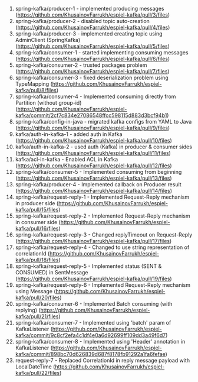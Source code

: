 1) spring-kafka/producer-1 - implemented producing messages (https://github.com/KhusainovFarrukh/espiel-kafka/pull/3/files)
2) spring-kafka/producer-2 - disabled topic auto-creation (https://github.com/KhusainovFarrukh/espiel-kafka/pull/4/files)
3) spring-kafka/producer-3 - implemented creating topic using AdminClient (SpringKafka) (https://github.com/KhusainovFarrukh/espiel-kafka/pull/5/files)
4) spring-kafka/consumer-1 - started implementing consuming messages (https://github.com/KhusainovFarrukh/espiel-kafka/pull/6/files)
5) spring-kafka/consumer-2 - trusted packages problem (https://github.com/KhusainovFarrukh/espiel-kafka/pull/7/files)
6) spring-kafka/consumer-3 - fixed deserialization problem using TypeMapping (https://github.com/KhusainovFarrukh/espiel-kafka/pull/8/files)
7) spring-kafka/consumer-4 - Implemented consuming directly from Partition (without group-id) (https://github.com/KhusainovFarrukh/espiel-kafka/commit/2cf7c834e27086548ffcc598115d883d3bcf94b1)
9) spring-kafka/config-in-java - migrated kafka configs from YAML to Java (https://github.com/KhusainovFarrukh/espiel-kafka/pull/9/files)
10) kafka/auth-in-kafka-1 - added auth in Kafka (https://github.com/KhusainovFarrukh/espiel-kafka/pull/10/files)
11) kafka/auth-in-kafka-2 - used auth (Kafka) in producer & consumer sides (https://github.com/KhusainovFarrukh/espiel-kafka/pull/11/files)
12) kafka/acl-in-kafka - Enabled ACL in Kafka (https://github.com/KhusainovFarrukh/espiel-kafka/pull/12/files)
13) spring-kafka/consumer-5 - Implemented consuming from beginning (https://github.com/KhusainovFarrukh/espiel-kafka/pull/13/files)
14) spring-kafka/producer-4 - Implemented callback on Producer result (https://github.com/KhusainovFarrukh/espiel-kafka/pull/14/files)
15) spring-kafka/request-reply-1 - Implemented Request-Reply mechanism in producer side (https://github.com/KhusainovFarrukh/espiel-kafka/pull/15/files)
16) spring-kafka/request-reply-2 - Implemented Request-Reply mechanism in consumer side (https://github.com/KhusainovFarrukh/espiel-kafka/pull/16/files)
17) spring-kafka/request-reply-3 - Changed replyTimeout on Request-Reply (https://github.com/KhusainovFarrukh/espiel-kafka/pull/17/files)
18) spring-kafka/request-reply-4 - Changed to use string representation of correlationId (https://github.com/KhusainovFarrukh/espiel-kafka/pull/18/files)
19) spring-kafka/request-reply-5 - Implemented status (SENT & CONSUMED) in SentMessage (https://github.com/KhusainovFarrukh/espiel-kafka/pull/19/files)
20) spring-kafka/request-reply-6 - Implemented Request-Reply mechanism using Message (https://github.com/KhusainovFarrukh/espiel-kafka/pull/20/files)
21) spring-kafka/consumer-6 - Implemented Batch consuming (with replying) (https://github.com/KhusainovFarrukh/espiel-kafka/pull/21/files)
22) spring-kafka/consumer-7 - Implemented using 'batch' param of KafkaListener (https://github.com/KhusainovFarrukh/espiel-kafka/commit/9c8cf2efa4c1df4e0a6d92699ff109dd3a49f6d7)
23) spring-kafka/consumer-8 - Implemented using 'Header' annotation in KafkaListener (https://github.com/KhusainovFarrukh/espiel-kafka/commit/898bc70d626839d687f8178fb91292a1fa6fefae)
24) request-reply-7 - Replaced CorrelationId in reply message payload with LocalDateTime (https://github.com/KhusainovFarrukh/espiel-kafka/pull/22/files)
